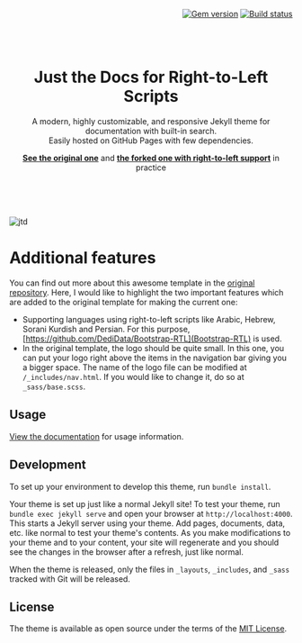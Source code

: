 <p align="right">
    <a href="https://badge.fury.io/rb/just-the-docs"><img src="https://badge.fury.io/rb/just-the-docs.svg" alt="Gem version"></a> <a href="https://github.com/pmarsceill/just-the-docs/actions?query=workflow%3A%22Master+branch+CI%22"><img src="https://github.com/pmarsceill/just-the-docs/workflows/Master%20branch%20CI/badge.svg" alt="Build status"></a>
</p>
<br><br>
<p align="center">
    <h1 align="center">Just the Docs for Right-to-Left Scripts</h1>
    <p align="center">A modern, highly customizable, and responsive Jekyll theme for documentation with built-in search.<br>Easily hosted on GitHub Pages with few dependencies.</p>
    <p align="center"><strong><a href="https://pmarsceill.github.io/just-the-docs/">See the original one</a></strong> and <strong><a href="https://kurdishxelatex.github.io/Sorani">the forked one with right-to-left support</a></strong> in practice</p>
    <br><br><br>
</p>

![jtd](https://user-images.githubusercontent.com/896475/47384541-89053c80-d6d5-11e8-98dc-dba16e192de9.gif)

# Additional features

You can find out more about this awesome template in the [original repository](https://github.com/pmarsceill/just-the-docs). Here, I would like to highlight the two important features which are added to the original template for making the current one:

- Supporting languages using right-to-left scripts like Arabic, Hebrew, Sorani Kurdish and Persian. For this purpose, [https://github.com/DediData/Bootstrap-RTL](Bootstrap-RTL) is used.
- In the original template, the logo should be quite small. In this one, you can put your logo right above the items in the navigation bar giving you a bigger space. The name of the logo file can be modified at `/_includes/nav.html`. If you would like to change it, do so at `_sass/base.scss`.

## Usage

[View the documentation](https://pmarsceill.github.io/just-the-docs/) for usage information.

## Development

To set up your environment to develop this theme, run `bundle install`.

Your theme is set up just like a normal Jekyll site! To test your theme, run `bundle exec jekyll serve` and open your browser at `http://localhost:4000`. This starts a Jekyll server using your theme. Add pages, documents, data, etc. like normal to test your theme's contents. As you make modifications to your theme and to your content, your site will regenerate and you should see the changes in the browser after a refresh, just like normal.

When the theme is released, only the files in `_layouts`, `_includes`, and `_sass` tracked with Git will be released.

## License

The theme is available as open source under the terms of the [MIT License](http://opensource.org/licenses/MIT).
